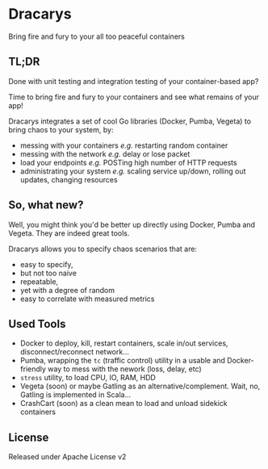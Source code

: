 # Dracarys
Bring fire and fury to your all too peaceful containers

## TL;DR

Done with unit testing and integration testing of your container-based app?

Time to bring fire and fury to your containers and see what remains of your app!

Dracarys integrates a set of cool Go libraries (Docker, Pumba, Vegeta) to bring chaos to your system, by:

- messing with your containers *e.g.* restarting random container
- messing with the network *e.g.* delay or lose packet
- load your endpoints *e.g.* POSTing high number of HTTP requests
- administrating your system *e.g.* scaling service up/down, rolling out updates, changing resources

## So, what new?

Well, you might think you'd be better up directly using Docker, Pumba and Vegeta. They are indeed great tools.

Dracarys allows you to specify chaos scenarios that are:

- easy to specify,
- but not too naive
- repeatable,
- yet with a degree of random
- easy to correlate with measured metrics

## Used Tools

- Docker to deploy, kill, restart containers, scale in/out services, disconnect/reconnect network...
- Pumba, wrapping the `tc` (traffic control) utility in a usable and Docker-friendly way to mess with the nework (loss, delay, etc)
- `stress` utility, to load CPU, IO, RAM, HDD
- Vegeta (soon) or maybe Gatling as an alternative/complement. Wait, no, Gatling is implemented in Scala...
- CrashCart (soon) as a clean mean to load and unload sidekick containers

## License

Released under Apache License v2
